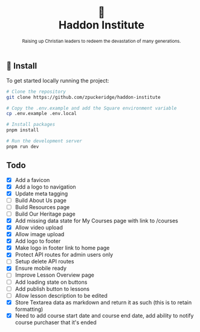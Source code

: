 <div align="center">
  <h1>
    📖
    <br />
    Haddon Institute
    <br />
  </h1>
  <sup>
    Raising up Christian leaders to redeem the devastation of many generations.
</em>
    <br />
  </sup>
  <br />
</div>

## 🚀 Install

To get started locally running the project:

```bash
# Clone the repository
git clone https://github.com/zpuckeridge/haddon-institute

# Copy the .env.example and add the Square environment variable
cp .env.example .env.local

# Install packages
pnpm install

# Run the development server
pnpm run dev
```

## Todo

- [x] Add a favicon
- [x] Add a logo to navigation
- [x] Update meta tagging
- [ ] Build About Us page
- [ ] Build Resources page
- [ ] Build Our Heritage page
- [x] Add missing data state for My Courses page with link to /courses
- [x] Allow video upload
- [x] Allow image upload
- [x] Add logo to footer
- [x] Make logo in footer link to home page
- [x] Protect API routes for admin users only
- [ ] Setup delete API routes
- [x] Ensure mobile ready
- [ ] Improve Lesson Overview page
- [ ] Add loading state on buttons
- [ ] Add publish button to lessons
- [ ] Allow lesson description to be edited
- [x] Store Textarea data as markdown and return it as such (this is to retain formatting)
- [x] Need to add course start date and course end date, add ability to notify course purchaser that it's ended
